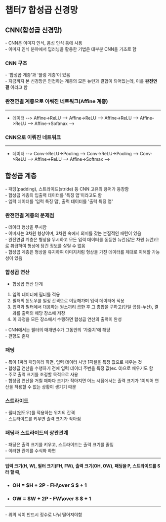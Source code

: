 # 챕터7 합성곱 신경망  

## **CNN(합성곱 신경망)**  
\- CNN은 이미지 인식, 음성 인식 등에 사용  
\- 이미지 인식 분야에서 딥러닝을 활용한 기법은 대부분 CNN을 기초로 함  

### **CNN 구조**  
\- '합성곱 계층'과 '풀링 계층'이 있음  
\- 지금까지 본 신경망은 인접하는 계층의 모든 뉴런과 결합이 되어있는데, 이를 **완전연결** 이라고 함  

### **완전연결 계층으로 이뤄진 네트워크(Affine 계층)**

---
- 데이터 --> Affine->ReLU --> Affine->ReLU --> Affine->ReLU --> Affine->ReLU --> Affine->Softmax -->  


### **CNN으로 이뤄진 네트워크**

---
- 데이터 --> Conv->ReLU->Pooling --> Conv->ReLU->Pooling -->  Conv->ReLU --> Affine->ReLU --> Affine->Softmax -->  

## **합성곱 계층**  
\- 패딩(padding), 스트라이드(stride) 등 CNN 고유의 용어가 등장함  
\- 합성곱 계층의 입출력 데이터를 '특징 맵'이라고도 함  
\- 입력 데이터를 '입력 특징 맵', 출력 데이터를 '출력 특징 맵'  

### **완전연결 계층의 문제점**  
\- 데이터 형상을 무시함  
\- 이미지는 3차원 형상이며, 3차원 속에서 의미를 갖는 본질적인 패턴이 있음  
\- 완전연결 계층은 형상을 무시하고 모든 입력 데이터를 동등한 뉴런(같은 차원 뉴런)으로 취급하여 형상에 담긴 정보를 살릴 수 없음  
\- 합성곱 계층은 형상을 유지하여 이미지처럼 형상을 가진 데이터를 제대로 이해할 가능성이 있음  

### **합성곱 연산**  
- 합성곱 연산 단계
1. 입력 데이터에 필터를 적용  
2. 필터의 윈도우를 일정 간격으로 이동해가며 입력 데이터에 적용  
3. 입력과 필터에서 대응하는 원소끼리 곱한 후 그 총합을 구하고(단일 곱셈-누산), 결과를 출력의 해당 장소에 저장  
4. 이 과정을 모든 장소에서 수행하면 합성곱 연산의 출력이 완성  

\- CNN에서는 필터의 매개변수가 그동안의 '가중치'에 해당  
\- 편향도 존재

### **패딩** 
\- 폭이 1짜리 패딩이라 하면, 입력 데이터 사방 1픽셀을 특정 값으로 채우는 것  
\- 합성곱 연산을 수행하기 전에 입력 데이터 주변을 특정 값(ex. 0)으로 채우기도 함  
\- 주로 출력 크기를 조정할 목적으로 사용  
\- 합성곱 연산을 거칠 때마다 크기가 작아지면 어느 시점에서는 출력 크기가 1이되어 연산을 적용할 수 없는 상황이 생기기 때문  

### **스트라이드**  
\- 필터(윈도우)를 적용하는 위치의 간격  
\- 스트라이드를 키우면 출력 크기가 작아짐  

### **패딩과 스트라이드의 상관관계**  
\- 패딩은 출력 크기를 키우고, 스트라이드는 출력 크기를 줄임  
\- 이러한 관계를 수식화 하면  

---
**입력 크기(H, W), 필터 크기(FH, FW), 출력 크기(OH, OW), 패딩을 P, 스트라이드를 S라 할 때,**  
- ### OH = $H + 2P - FH\over S $ + 1  
- ### OW = $W + 2P - FW\over S $ + 1  
---
\- 위의 식이 반드시 정수로 나눠 떨어져야함  